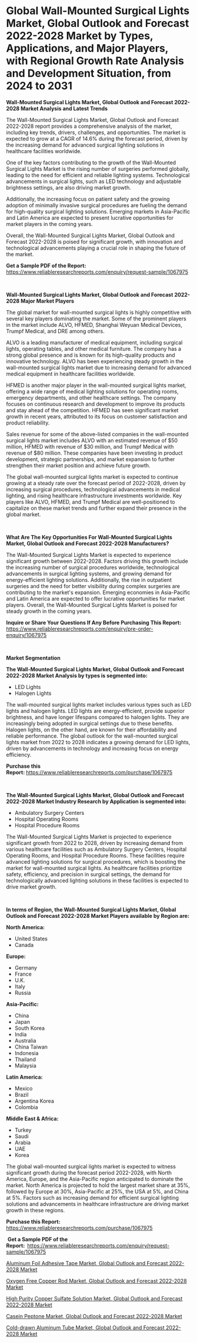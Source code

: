 <p><h1>Global Wall-Mounted Surgical Lights Market, Global Outlook and Forecast 2022-2028 Market by Types, Applications, and Major Players, with Regional Growth Rate Analysis and Development Situation, from 2024 to 2031</h1></p><p><strong>Wall-Mounted Surgical Lights Market, Global Outlook and Forecast 2022-2028 Market Analysis and Latest Trends</strong></p>
<p><p>The Wall-Mounted Surgical Lights Market, Global Outlook and Forecast 2022-2028 report provides a comprehensive analysis of the market, including key trends, drivers, challenges, and opportunities. The market is expected to grow at a CAGR of 14.6% during the forecast period, driven by the increasing demand for advanced surgical lighting solutions in healthcare facilities worldwide.</p><p>One of the key factors contributing to the growth of the Wall-Mounted Surgical Lights Market is the rising number of surgeries performed globally, leading to the need for efficient and reliable lighting systems. Technological advancements in surgical lights, such as LED technology and adjustable brightness settings, are also driving market growth.</p><p>Additionally, the increasing focus on patient safety and the growing adoption of minimally invasive surgical procedures are fueling the demand for high-quality surgical lighting solutions. Emerging markets in Asia-Pacific and Latin America are expected to present lucrative opportunities for market players in the coming years.</p><p>Overall, the Wall-Mounted Surgical Lights Market, Global Outlook and Forecast 2022-2028 is poised for significant growth, with innovation and technological advancements playing a crucial role in shaping the future of the market.</p></p>
<p><strong>Get a Sample PDF of the Report:&nbsp;</strong> <a href="https://www.reliableresearchreports.com/enquiry/request-sample/1067975">https://www.reliableresearchreports.com/enquiry/request-sample/1067975</a></p>
<p>&nbsp;</p>
<p><strong>Wall-Mounted Surgical Lights Market, Global Outlook and Forecast 2022-2028 Major Market Players</strong></p>
<p><p>The global market for wall-mounted surgical lights is highly competitive with several key players dominating the market. Some of the prominent players in the market include ALVO, HFMED, Shanghai Weyuan Medical Devices, Trumpf Medical, and DRE among others.</p><p>ALVO is a leading manufacturer of medical equipment, including surgical lights, operating tables, and other medical furniture. The company has a strong global presence and is known for its high-quality products and innovative technology. ALVO has been experiencing steady growth in the wall-mounted surgical lights market due to increasing demand for advanced medical equipment in healthcare facilities worldwide.</p><p>HFMED is another major player in the wall-mounted surgical lights market, offering a wide range of medical lighting solutions for operating rooms, emergency departments, and other healthcare settings. The company focuses on continuous research and development to improve its products and stay ahead of the competition. HFMED has seen significant market growth in recent years, attributed to its focus on customer satisfaction and product reliability.</p><p>Sales revenue for some of the above-listed companies in the wall-mounted surgical lights market includes ALVO with an estimated revenue of $50 million, HFMED with revenue of $30 million, and Trumpf Medical with revenue of $80 million. These companies have been investing in product development, strategic partnerships, and market expansion to further strengthen their market position and achieve future growth.</p><p>The global wall-mounted surgical lights market is expected to continue growing at a steady rate over the forecast period of 2022-2028, driven by increasing surgical procedures, technological advancements in medical lighting, and rising healthcare infrastructure investments worldwide. Key players like ALVO, HFMED, and Trumpf Medical are well-positioned to capitalize on these market trends and further expand their presence in the global market.</p></p>
<p>&nbsp;</p>
<p><strong>What Are The Key Opportunities For Wall-Mounted Surgical Lights Market, Global Outlook and Forecast 2022-2028 Manufacturers?</strong></p>
<p><p>The Wall-Mounted Surgical Lights Market is expected to experience significant growth between 2022-2028. Factors driving this growth include the increasing number of surgical procedures worldwide, technological advancements in surgical lighting systems, and growing demand for energy-efficient lighting solutions. Additionally, the rise in outpatient surgeries and the need for better visibility during complex surgeries are contributing to the market's expansion. Emerging economies in Asia-Pacific and Latin America are expected to offer lucrative opportunities for market players. Overall, the Wall-Mounted Surgical Lights Market is poised for steady growth in the coming years.</p></p>
<p><strong>Inquire or Share Your Questions If Any Before Purchasing This Report:</strong> <a href="https://www.reliableresearchreports.com/enquiry/pre-order-enquiry/1067975">https://www.reliableresearchreports.com/enquiry/pre-order-enquiry/1067975</a></p>
<p>&nbsp;</p>
<p><strong>Market Segmentation</strong></p>
<p><strong>The Wall-Mounted Surgical Lights Market, Global Outlook and Forecast 2022-2028 Market Analysis by types is segmented into:</strong></p>
<p><ul><li>LED Lights</li><li>Halogen Lights</li></ul></p>
<p><p>The wall-mounted surgical lights market includes various types such as LED lights and halogen lights. LED lights are energy-efficient, provide superior brightness, and have longer lifespans compared to halogen lights. They are increasingly being adopted in surgical settings due to these benefits. Halogen lights, on the other hand, are known for their affordability and reliable performance. The global outlook for the wall-mounted surgical lights market from 2022 to 2028 indicates a growing demand for LED lights, driven by advancements in technology and increasing focus on energy efficiency.</p></p>
<p><strong>Purchase this Report:&nbsp;</strong><a href="https://www.reliableresearchreports.com/purchase/1067975">https://www.reliableresearchreports.com/purchase/1067975</a></p>
<p>&nbsp;</p>
<p><strong>The Wall-Mounted Surgical Lights Market, Global Outlook and Forecast 2022-2028 Market Industry Research by Application is segmented into:</strong></p>
<p><ul><li>Ambulatory Surgery Centers</li><li>Hospital Operating Rooms</li><li>Hospital Procedure Rooms</li></ul></p>
<p><p>The Wall-Mounted Surgical Lights Market is projected to experience significant growth from 2022 to 2028, driven by increasing demand from various healthcare facilities such as Ambulatory Surgery Centers, Hospital Operating Rooms, and Hospital Procedure Rooms. These facilities require advanced lighting solutions for surgical procedures, which is boosting the market for wall-mounted surgical lights. As healthcare facilities prioritize safety, efficiency, and precision in surgical settings, the demand for technologically advanced lighting solutions in these facilities is expected to drive market growth.</p></p>
<p>&nbsp;</p>
<p><strong>In terms of Region, the Wall-Mounted Surgical Lights Market, Global Outlook and Forecast 2022-2028 Market Players available by Region are:</strong></p>
<p>
    <p> <strong> North America: </strong>
        <ul>
            <li>United States</li>
            <li>Canada</li>
        </ul>
        </p> 
    <p> <strong> Europe: </strong>
        <ul>
            <li>Germany</li>
            <li>France</li>
            <li>U.K.</li>
            <li>Italy</li>
            <li>Russia</li>
        </ul>
        </p> 
    <p> <strong> Asia-Pacific: </strong>
        <ul>
            <li>China</li>
            <li>Japan</li>
            <li>South Korea</li>
            <li>India</li>
            <li>Australia</li>
            <li>China Taiwan</li>
            <li>Indonesia</li>
            <li>Thailand</li>
            <li>Malaysia</li>
        </ul>
        </p> 
    <p> <strong> Latin America: </strong>
        <ul>
            <li>Mexico</li>
            <li>Brazil</li>
            <li>Argentina Korea</li>
            <li>Colombia</li>
        </ul>
        </p> 
    <p> <strong> Middle East & Africa: </strong>
        <ul>
            <li>Turkey</li>
            <li>Saudi</li>
            <li>Arabia</li>
            <li>UAE</li>
            <li>Korea</li>
        </ul>
    </p>
    </p>
<p><p>The global wall-mounted surgical lights market is expected to witness significant growth during the forecast period 2022-2028, with North America, Europe, and the Asia-Pacific region anticipated to dominate the market. North America is projected to hold the largest market share at 35%, followed by Europe at 30%, Asia-Pacific at 25%, the USA at 5%, and China at 5%. Factors such as increasing demand for efficient surgical lighting solutions and advancements in healthcare infrastructure are driving market growth in these regions.</p></p>
<p><strong>Purchase this Report: </strong><a href="https://www.reliableresearchreports.com/purchase/1067975">https://www.reliableresearchreports.com/purchase/1067975</a></p>
<p>&nbsp;<strong>Get a Sample PDF of the Report:&nbsp;&nbsp;</strong><a href="https://www.reliableresearchreports.com/enquiry/request-sample/1067975">https://www.reliableresearchreports.com/enquiry/request-sample/1067975</a></p>
<p><strong></strong></p>
<p><p><a href="https://github.com/peachesmcdowel1/Market-Research-Report-List-1/blob/main/aluminum-foil-adhesive-tape-market-global-outlook-and-forecast-2022-2028-market.md">Aluminum Foil Adhesive Tape Market, Global Outlook and Forecast 2022-2028 Market</a></p><p><a href="https://github.com/nicoletavirag/Market-Research-Report-List-1/blob/main/oxygen-free-copper-rod-market-global-outlook-and-forecast-2022-2028-market.md">Oxygen Free Copper Rod Market, Global Outlook and Forecast 2022-2028 Market</a></p><p><a href="https://github.com/gulaimolin/Market-Research-Report-List-3/blob/main/high-purity-copper-sulfate-solution-market-global-outlook-and-forecast-2022-2028-market.md">High Purity Copper Sulfate Solution Market, Global Outlook and Forecast 2022-2028 Market</a></p><p><a href="https://github.com/mauripalmi/Market-Research-Report-List-1/blob/main/casein-peptone-market-global-outlook-and-forecast-2022-2028-market.md">Casein Peptone Market, Global Outlook and Forecast 2022-2028 Market</a></p><p><a href="https://github.com/redneck06/Market-Research-Report-List-1/blob/main/cold-drawn-aluminum-tube-market-global-outlook-and-forecast-2022-2028-market.md">Cold-drawn Aluminum Tube Market, Global Outlook and Forecast 2022-2028 Market</a></p></p>